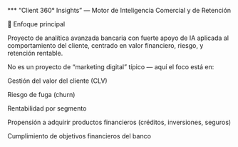 *** “Client 360° Insights” — Motor de Inteligencia Comercial y de Retención

🎯 Enfoque principal

Proyecto de analítica avanzada bancaria con fuerte apoyo de IA aplicada al comportamiento del cliente, centrado en valor financiero, riesgo, y retención rentable.

No es un proyecto de “marketing digital” típico — aquí el foco está en:

Gestión del valor del cliente (CLV)

Riesgo de fuga (churn)

Rentabilidad por segmento

Propensión a adquirir productos financieros (créditos, inversiones, seguros)

Cumplimiento de objetivos financieros del banco
